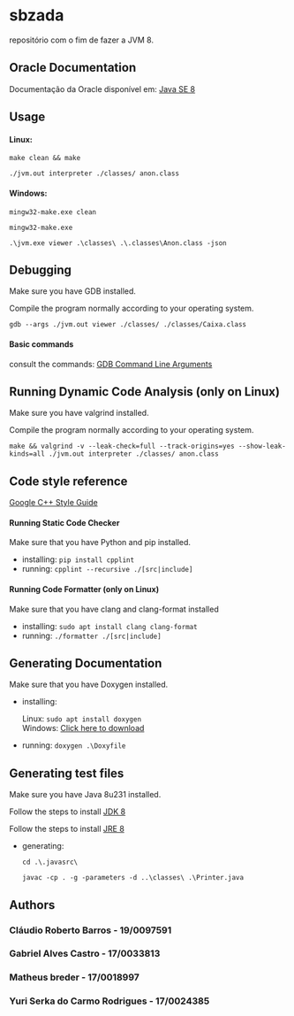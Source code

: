 # sbzada

repositório com o fim de fazer a JVM 8.

## Oracle Documentation

Documentação da Oracle disponível em: [Java SE 8](https://docs.oracle.com/javase/specs/jvms/se8/html/index.html)

## Usage

#### Linux:
`make clean && make`

`./jvm.out interpreter ./classes/ anon.class`

#### Windows:
`mingw32-make.exe clean`

`mingw32-make.exe`

`.\jvm.exe viewer .\classes\ .\.classes\Anon.class -json`

## Debugging

Make sure you have GDB installed.

Compile the program normally according to your operating system.

`gdb --args ./jvm.out viewer ./classes/ ./classes/Caixa.class`

#### Basic commands
consult the commands: [GDB Command Line Arguments](http://www.yolinux.com/TUTORIALS/GDB-Commands.html)
 

## Running Dynamic Code Analysis (only on Linux)

Make sure you have valgrind installed.

Compile the program normally according to your operating system.

```make && valgrind -v --leak-check=full --track-origins=yes --show-leak-kinds=all ./jvm.out interpreter ./classes/ anon.class```

## Code style reference
[Google C++ Style Guide](https://google.github.io/styleguide/cppguide.html)

#### Running Static Code Checker
Make sure that you have Python and pip installed.

- installing: `pip install cpplint`
- running: `cpplint --recursive ./[src|include]`

#### Running Code Formatter (only on Linux)
Make sure that you have clang and clang-format installed

- installing: `sudo apt install clang clang-format`
- running: `./formatter ./[src|include]`

## Generating Documentation
Make sure that you have Doxygen installed.

- installing:

   Linux: `sudo apt install doxygen`<br/>
   Windows: [Click here to download](http://doxygen.nl/files/doxygen-1.8.16-setup.exe)

- running: `doxygen .\Doxyfile`

## Generating test files
Make sure you have Java 8u231 installed.

Follow the steps to install [JDK 8](https://www.oracle.com/technetwork/java/javase/downloads/jdk8-downloads-2133151.html)

Follow the steps to install [JRE 8](https://www.oracle.com/technetwork/pt/java/javase/downloads/jre8-downloads-2133155.html)

- generating:

   `cd .\.javasrc\`

   `javac -cp . -g -parameters -d ..\classes\ .\Printer.java`

## Authors

### Cláudio Roberto Barros - 19/0097591
### Gabriel Alves Castro - 17/0033813
### Matheus breder - 17/0018997
### Yuri Serka do Carmo Rodrigues - 17/0024385